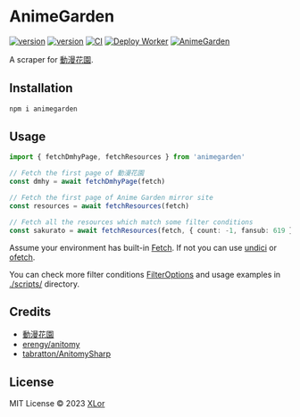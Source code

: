 # AnimeGarden

[![version](https://img.shields.io/npm/v/animegarden?label=animegarden)](https://www.npmjs.com/package/animegarden)
[![version](https://img.shields.io/npm/v/anitomy?label=anitomy)](https://www.npmjs.com/package/anitomy)
[![CI](https://github.com/yjl9903/AnimeGarden/actions/workflows/ci.yml/badge.svg)](https://github.com/yjl9903/AnimeGarden/actions/workflows/ci.yml)
[![Deploy Worker](https://github.com/yjl9903/AnimeGarden/actions/workflows/deploy.yml/badge.svg)](https://github.com/yjl9903/AnimeGarden/actions/workflows/deploy.yml)
[![AnimeGarden](https://img.shields.io/endpoint?url=https://pages.onekuma.cn/project/animegarden&label=AnimeGarden)](https://garden.onekuma.cn)

A scraper for [動漫花園](https://share.dmhy.org/).

## Installation

```bash
npm i animegarden
```

## Usage

```ts
import { fetchDmhyPage, fetchResources } from 'animegarden'

// Fetch the first page of 動漫花園
const dmhy = await fetchDmhyPage(fetch)

// Fetch the first page of Anime Garden mirror site
const resources = await fetchResources(fetch)

// Fetch all the resources which match some filter conditions
const sakurato = await fetchResources(fetch, { count: -1, fansub: 619 })
```

Assume your environment has built-in [Fetch](https://developer.mozilla.org/en-US/docs/Web/API/Fetch_API/Using_Fetch). If not you can use [undici](https://github.com/nodejs/undici) or [ofetch](https://github.com/unjs/ofetch).

You can check more filter conditions [FilterOptions](https://github.com/yjl9903/AnimeGarden/blob/main/packages/animegarden/src/garden/types.ts) and usage examples in [./scripts/](https://github.com/yjl9903/AnimeGarden/blob/main/scripts/) directory.

## Credits

+ [動漫花園](https://share.dmhy.org/)
+ [erengy/anitomy](https://github.com/erengy/anitomy)
+ [tabratton/AnitomySharp](https://github.com/tabratton/AnitomySharp)

## License

MIT License © 2023 [XLor](https://github.com/yjl9903)
